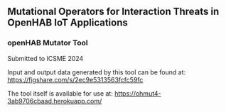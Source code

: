 ## Mutational Operators for Interaction Threats in OpenHAB IoT Applications
### openHAB Mutator Tool

Submitted to ICSME 2024

Input and output data generated by this tool can be found at:
https://figshare.com/s/2ec9e5313563fcfc59fc

The tool itself is available for use at:
https://ohmut4-3ab9706cbaad.herokuapp.com/ 
